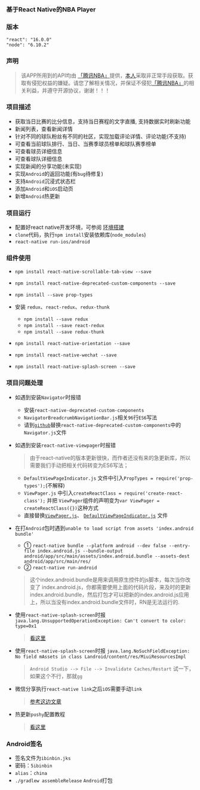 ### 基于React Native的NBA Player

### 版本
`"react": "16.0.0"`  
`"node": "6.10.2"`

### 声明
> 该APP所用到的API均由 [「腾讯NBA」](http://sports.qq.com/nba/)提供，[本人](https://github.com/5ibinbin)采取非正常手段获取。获取有侵犯权益的嫌疑。请您了解相关情况，并保证不侵犯[「腾讯NBA」](http://sports.qq.com/nba/)的相关利益，并遵守开源协议，谢谢！！！

### 项目描述

- 获取当日比赛的比分信息，支持当日赛程的文字直播, 支持数据实时刷新功能
- 新闻列表，查看新闻详情
- 针对不同的球队粉丝有不同的社区，实现加载评论详情、评论功能(不支持)
- 可查看当前球队排行、当日、当赛季球员榜单和球队赛季榜单
- 可查看球员详细信息
- 可查看球队详细信息
- 实现新闻的分享功能(未实现)
- 实现`Android`的返回功能(有`bug`待修复)
- 支持`Android`沉浸式状态栏
- 添加`Android`和`iOS`启动页
- 新增`Android`热更新

### 项目运行

- 配置好react native开发环境，可参阅 [环境搭建](http://reactnative.cn/docs/0.51/getting-started.html)
- `clone`代码，执行`npm install`安装依赖库(`node_modules`)
- `react-native run-ios/android`

### 组件使用
- `npm install react-native-scrollable-tab-view --save`
- `npm install react-native-deprecated-custom-components --save`
- `npm install --save prop-types`
- 安装 `redux`、`react-redux`、`redux-thunk  `
	- `npm install --save redux`
	- `npm install --save react-redux`
	- `npm install --save redux-thunk`
		
- `npm install react-native-orientation --save`
- `npm install react-native-wechat --save`
- `npm install react-native-splash-screen --save`

### 项目问题处理
- 如遇到安装`Navigator`时报错
	- 安装`react-native-deprecated-custom-components`
	- `NavigatorBreadcrumbNavigationBar.js`相关`96`行`ES6`写法
	- 请到[`github`](https://github.com/facebookarchive/react-native-custom-components/blob/master/src/Navigator.js)替换`react-native-deprecated-custom-components`中的`Navigator.js`文件
-  如遇到安装`react-native-viewpager`时报错
	
	> 由于react-native的版本更新很快，而作者还没有来的急更新库，所以需要我们手动把相关代码转变为ES6写法；
	- `DefaultViewPageIndicator.js` 文件中引入`PropTypes = require('prop-types');`(不解释)
	- `ViewPager.js` 中引入`createReactClass = require('create-react-class');` 并把 `ViewPager`组件的声明变为`var ViewPager = createReactClass({})`这种方式
	- 直接替换[`ViewPager.js`](https://github.com/5ibinbin/react-native-nba/blob/master/output/ViewPager.js)、 [`DefaultViewPageIndicator.js`](https://github.com/5ibinbin/react-native-nba/blob/master/output/DefaultViewPageIndicator.js) 文件
- 在打`Android`包时遇到`unable to load script from assets 'index.android bundle'`
	- ① `react-native bundle --platform android --dev false --entry-file index.android.js --bundle-output android/app/src/main/assets/index.android.bundle --assets-dest android/app/src/main/res/`
	- ② `react-native run-android`

	> 这个index.android.bundle是用来调用原生控件的js脚本，每次当你改变了 index.android.js，你都需要使用上面的代码片段，来及时的更新index.android.bundle，然后打包才可以把新的index.android.js应用上，所以当没有index.android.bundle文件时，RN是无法运行的.
- 使用`react-native-splash-screen`时报`java.lang.UnsupportedOperationException: Can't convert to color: type=0x1`
	> [看这里](https://github.com/crazycodeboy/react-native-splash-screen/issues/123)
- 使用`react-native-splash-screen`时报 `java.lang.NoSuchFieldException: No field mAssets in class Landroid/content/res/MiuiResourcesImpl`
	> `Android Studio --> File --> Invalidate Caches/Restart` 试一下，如果这个不行，那就`gg`

- 微信分享执行`react-native link`之后`iOS`需要手动`link`
	> [参考这边文章](https://www.jianshu.com/p/3f424cccb888)
- 热更新`pushy`配置教程
	> [看这里](https://github.com/reactnativecn/react-native-pushy/blob/master/docs/guide.md)

### Android签名

- 签名文件为`ibinbin.jks`
- 密码：`5ibinbin`
- `alias`：`china`
- `./gradlew assembleRelease` `Android`打包